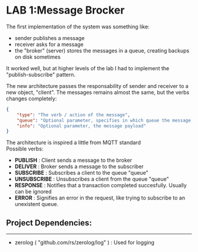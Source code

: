 # LAB 1:Message Brocker

The first implementation of the system was something like:
- sender publishes a message
- receiver asks for a message
- the "broker" (server) stores the messages in a queue, creating backups on disk sometimes

It worked well, but at higher levels of the lab I had to implement the "publish-subscribe" pattern.

The new architecture passes the responsability of sender and receiver to a new object, "client".
The messages remains almost the same, but the verbs changes completely:
```json
{
    "type": "The verb / action of the message",
    "queue": "Optional parameter, specifies in which queue the message will be published",
    "info": "Optional parameter, the message payload"
}
```
The architecture is inspired a little from MQTT standard  
Possible verbs:  
- **PUBLISH** : Client sends a message to the broker
- **DELIVER** : Broker sends a message to the subscriber
- **SUBSCRIBE** : Subscribes a client to the queue "queue"
- **UNSUBSCRIBE** : Unsubscribes a client from the queue "queue"
- **RESPONSE** : Notifies that a transaction completed succesfully. Usually can be ignored
- **ERROR** : Signifies an error in the request, like trying to subscribe to an unexistent queue.


## Project Dependencies:
---
- zerolog ( "github.com/rs/zerolog/log" ) : Used for logging